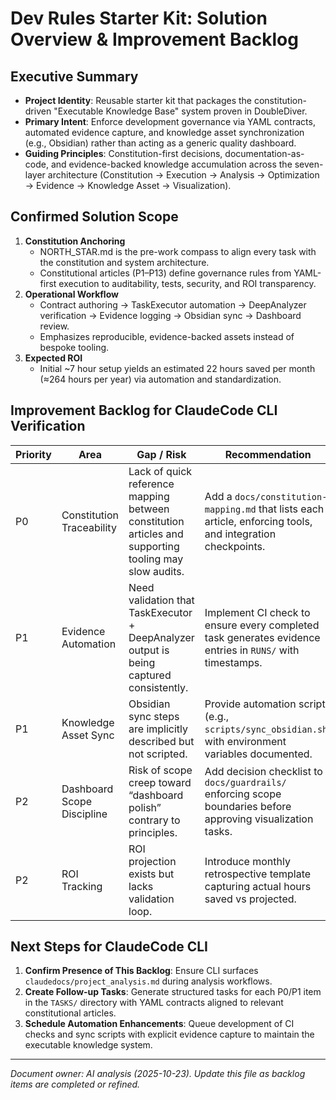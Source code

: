 # Dev Rules Starter Kit: Solution Overview & Improvement Backlog

## Executive Summary
- **Project Identity**: Reusable starter kit that packages the constitution-driven "Executable Knowledge Base" system proven in DoubleDiver.
- **Primary Intent**: Enforce development governance via YAML contracts, automated evidence capture, and knowledge asset synchronization (e.g., Obsidian) rather than acting as a generic quality dashboard.
- **Guiding Principles**: Constitution-first decisions, documentation-as-code, and evidence-backed knowledge accumulation across the seven-layer architecture (Constitution → Execution → Analysis → Optimization → Evidence → Knowledge Asset → Visualization).

## Confirmed Solution Scope
1. **Constitution Anchoring**
   - NORTH_STAR.md is the pre-work compass to align every task with the constitution and system architecture.
   - Constitutional articles (P1–P13) define governance rules from YAML-first execution to auditability, tests, security, and ROI transparency.
2. **Operational Workflow**
   - Contract authoring → TaskExecutor automation → DeepAnalyzer verification → Evidence logging → Obsidian sync → Dashboard review.
   - Emphasizes reproducible, evidence-backed assets instead of bespoke tooling.
3. **Expected ROI**
   - Initial ~7 hour setup yields an estimated 22 hours saved per month (≈264 hours per year) via automation and standardization.

## Improvement Backlog for ClaudeCode CLI Verification
| Priority | Area | Gap / Risk | Recommendation | Relevant Artifacts |
|----------|------|------------|----------------|--------------------|
| P0 | Constitution Traceability | Lack of quick reference mapping between constitution articles and supporting tooling may slow audits. | Add a `docs/constitution-mapping.md` that lists each article, enforcing tools, and integration checkpoints. | `NORTH_STAR.md`, `DEVELOPMENT_RULES.md`
| P1 | Evidence Automation | Need validation that TaskExecutor + DeepAnalyzer output is being captured consistently. | Implement CI check to ensure every completed task generates evidence entries in `RUNS/` with timestamps. | `RUNS/`, `scripts/`
| P1 | Knowledge Asset Sync | Obsidian sync steps are implicitly described but not scripted. | Provide automation script (e.g., `scripts/sync_obsidian.sh`) with environment variables documented. | `docs/`, `scripts/`
| P2 | Dashboard Scope Discipline | Risk of scope creep toward “dashboard polish” contrary to principles. | Add decision checklist to `docs/guardrails/` enforcing scope boundaries before approving visualization tasks. | `docs/`
| P2 | ROI Tracking | ROI projection exists but lacks validation loop. | Introduce monthly retrospective template capturing actual hours saved vs projected. | `docs/templates/`

## Next Steps for ClaudeCode CLI
1. **Confirm Presence of This Backlog**: Ensure CLI surfaces `claudedocs/project_analysis.md` during analysis workflows.
2. **Create Follow-up Tasks**: Generate structured tasks for each P0/P1 item in the `TASKS/` directory with YAML contracts aligned to relevant constitutional articles.
3. **Schedule Automation Enhancements**: Queue development of CI checks and sync scripts with explicit evidence capture to maintain the executable knowledge system.

---
*Document owner: AI analysis (2025-10-23). Update this file as backlog items are completed or refined.*
